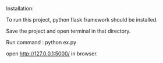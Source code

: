 Installation:

To run this project, python flask framework should be installed.

Save the project and open terminal in that directory.

Run command : python ex.py

open http://127.0.0.1:5000/  in browser.
